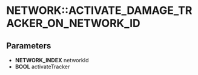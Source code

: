 # NETWORK::ACTIVATE_DAMAGE_TRACKER_ON_NETWORK_ID

## Parameters
* **NETWORK_INDEX** networkId
* **BOOL** activateTracker